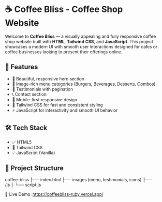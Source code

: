 # ☕ Coffee Bliss - Coffee Shop Website

Welcome to **Coffee Bliss** — a visually appealing and fully responsive coffee shop website built with **HTML**, **Tailwind CSS**, and **JavaScript**. This project showcases a modern UI with smooth user interactions designed for cafes or coffee businesses looking to present their offerings online.

## 🚀 Features

- 🌟 Beautiful, responsive hero section
- 📸 Image-rich menu categories (Burgers, Beverages, Desserts, Combos)
- 💬 Testimonials with pagination
- 📞 Contact section
- 📱 Mobile-first responsive design
- 🎨 Tailwind CSS for fast and consistent styling
- ⚡ JavaScript for interactivity and smooth UI behavior

## 🛠️ Tech Stack

- ✅ HTML5  
- 🎨 Tailwind CSS  
- 💡 JavaScript (Vanilla)

## 📂 Project Structure
coffee-bliss
├── index.html
├── images (menu, testimonials, icons)
├── /js
│    └── script.js

🔗 Live Demo :https://coffeebliss-ruby.vercel.app/
